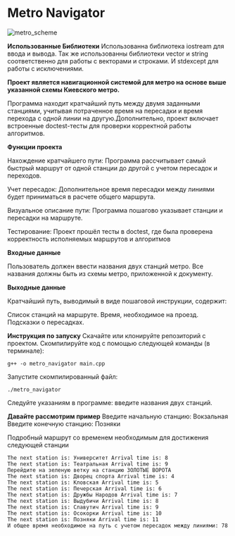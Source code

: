 # Metro Navigator
![metro_scheme](https://github.com/user-attachments/assets/595adc6a-6f61-49bd-9a91-678c9cb1ae45)

**Использованные Библиотеки**
Использованна библиотека iostream для ввода и вывода.
Так же использованны библиотеки vector и string соответственно для работы с векторами и строками.
И stdexcept для работы с исключениями.

**Проект является навигационной системой для метро на основе выше указанной схемы Киевского метро.** 

Программа находит кратчайший путь между двумя заданными станциями, учитывая потраченное время на пересадки и время перехода с одной линии на другую.Дополнительно, проект включает встроенные doctest-тесты для проверки корректной работы алгоритмов.

**Функции проекта**

Нахождение кратчайшего пути: 
Программа рассчитывает самый быстрый маршрут от одной станции до другой с учетом пересадок и переходов.

Учет пересадок:
Дополнительное время пересадки между линиями будет приниматься в расчете общего маршрута.

Визуальное описание пути:
Программа пошагово указывает станции и пересадки на маршруте.

Тестирование:
Проект прошёл тесты в doctest, где была проверена корректность исполняемых маршрутов и алгоритмов

**Входные данные**

Пользователь должен ввести названия двух станций метро. Все названия должны быть из схемы метро, приложенной к документу.

**Выходные данные**

Кратчайший путь, выводимый в виде пошаговой инструкции, содержит:

Список станций на маршруте. Время, необходимое на проезд. Подсказки о пересадках.

**Инструкция по запуску**
Скачайте или клонируйте репозиторий с проектом.
Скомпилируйте код с помощью следующей команды (в терминале):
    
    g++ -o metro_navigator main.cpp
Запустите скомпилированный файл:
   
    ./metro_navigator
Следуйте указаниям в программе: введите названия двух станций.

**Давайте рассмотрим пример**
Введите начальную станцию: Вокзальная
Введите конечную станцию: Позняки
    
Подробный маршрут со временем необходимым для достижения следующей станции

    The next station is: Университет Arrival time is: 8
    The next station is: Театральная Arrival time is: 9
    Перейдите на зеленую ветку на станцию ЗОЛОТЫЕ ВОРОТА
    The next station is: Дворец спорта Arrival time is: 4
    The next station is: Кловская Arrival time is: 5
    The next station is: Печерская Arrival time is: 6
    The next station is: Дружбы Народов Arrival time is: 7
    The next station is: Выдубичи Arrival time is: 8
    The next station is: Славутич Arrival time is: 9
    The next station is: Осокорки Arrival time is: 10
    The next station is: Позняки Arrival time is: 11
    И общее время необходимое на путь с учетом пересадок между линиями: 78
